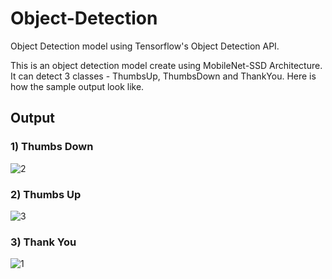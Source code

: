 # Object-Detection
Object Detection model using Tensorflow's Object Detection API.

This is an object detection model create using MobileNet-SSD Architecture. It can detect 3 classes - ThumbsUp, ThumbsDown and ThankYou. Here is how the sample output look like.

## Output
### 1) Thumbs Down
![2](https://user-images.githubusercontent.com/105124020/220231897-87198004-d653-4042-bc18-4ee6005518d9.png)
### 2) Thumbs Up
![3](https://user-images.githubusercontent.com/105124020/220231907-2b6aef4d-e998-46a7-8c8a-a1e7a1b531f6.png)
### 3) Thank You
![1](https://user-images.githubusercontent.com/105124020/220231884-2c4d5679-0346-4f3a-ac56-cdf61c6c947d.png)
